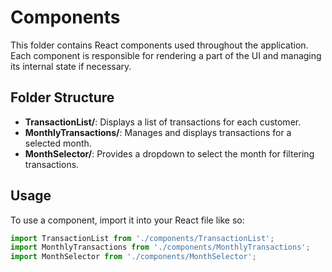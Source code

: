 # Components

This folder contains React components used throughout the application. Each component is responsible for rendering a part of the UI and managing its internal state if necessary.

## Folder Structure

- **TransactionList/**: Displays a list of transactions for each customer.
- **MonthlyTransactions/**: Manages and displays transactions for a selected month.
- **MonthSelector/**: Provides a dropdown to select the month for filtering transactions.

## Usage

To use a component, import it into your React file like so:

```jsx
import TransactionList from './components/TransactionList';
import MonthlyTransactions from './components/MonthlyTransactions';
import MonthSelector from './components/MonthSelector';
